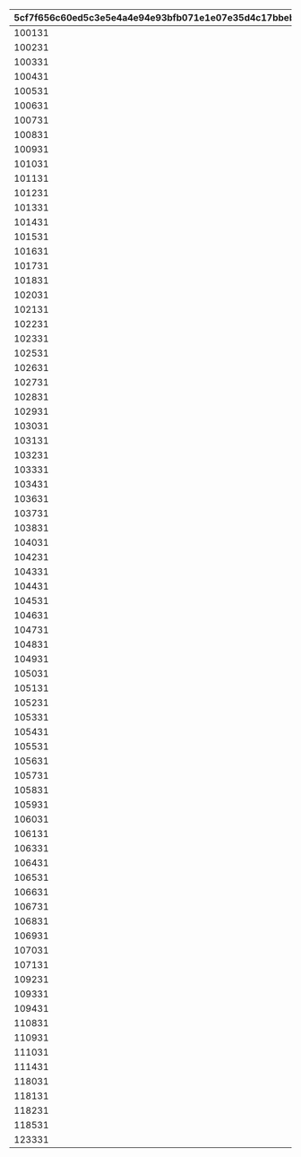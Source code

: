 |5cf7f656c60ed5c3e5e4a4e94e93bfb071e1e07e35d4c17bbeba498d754b5df9|
| --- |
|100131|
|100231|
|100331|
|100431|
|100531|
|100631|
|100731|
|100831|
|100931|
|101031|
|101131|
|101231|
|101331|
|101431|
|101531|
|101631|
|101731|
|101831|
|102031|
|102131|
|102231|
|102331|
|102531|
|102631|
|102731|
|102831|
|102931|
|103031|
|103131|
|103231|
|103331|
|103431|
|103631|
|103731|
|103831|
|104031|
|104231|
|104331|
|104431|
|104531|
|104631|
|104731|
|104831|
|104931|
|105031|
|105131|
|105231|
|105331|
|105431|
|105531|
|105631|
|105731|
|105831|
|105931|
|106031|
|106131|
|106331|
|106431|
|106531|
|106631|
|106731|
|106831|
|106931|
|107031|
|107131|
|109231|
|109331|
|109431|
|110831|
|110931|
|111031|
|111431|
|118031|
|118131|
|118231|
|118531|
|123331|
